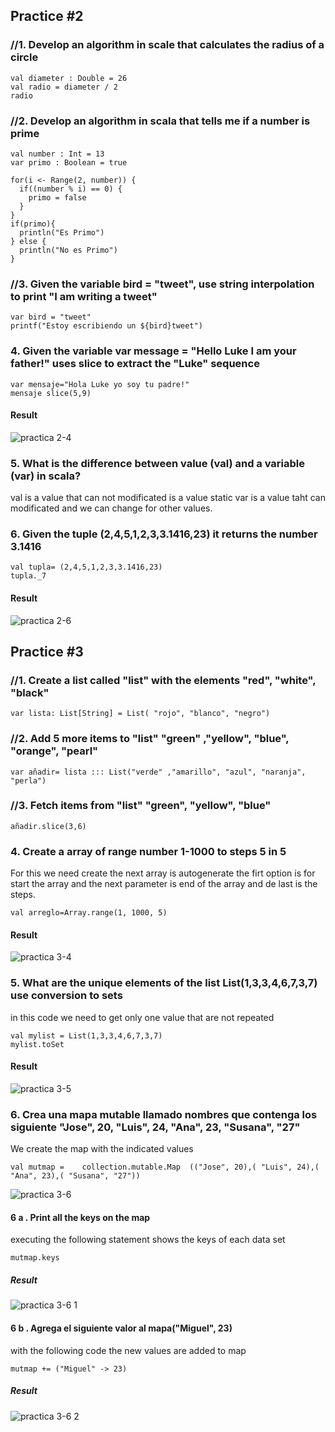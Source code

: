 ## Practice #2

### //1. Develop an algorithm in scale that calculates the radius of a circle
``` 
val diameter : Double = 26
val radio = diameter / 2
radio
``` 
### //2. Develop an algorithm in scala that tells me if a number is prime
``` 
val number : Int = 13
var primo : Boolean = true

for(i <- Range(2, number)) {
  if((number % i) == 0) {
    primo = false
  }
}
if(primo){
  println("Es Primo")
} else {
  println("No es Primo")
}
``` 
### //3. Given the variable bird = "tweet", use string interpolation to print "I am writing a tweet"

``` 
var bird = "tweet"
printf("Estoy escribiendo un ${bird}tweet")
``` 
### 4. Given the variable var message = "Hello Luke I am your father!" uses slice to extract the "Luke" sequence
```
var mensaje="Hola Luke yo soy tu padre!"
mensaje slice(5,9)
```
#### Result
![practica 2-4](https://user-images.githubusercontent.com/77422159/157133222-cf00b9ed-b4e1-44d3-92df-501182852d3b.PNG)

### 5. What is the difference between value (val) and a variable (var) in scala?
val is a value that can not modificated is a value static
var is a value taht can modificated and we can change for other values.

### 6. Given the tuple (2,4,5,1,2,3,3.1416,23) it returns the number 3.1416
```
val tupla= (2,4,5,1,2,3,3.1416,23)
tupla._7
```
#### Result
![practica 2-6](https://user-images.githubusercontent.com/77422159/157133233-eba4d723-56e5-4aa0-9d29-a5f1639f7d86.PNG)

## Practice #3

### //1. Create a list called "list" with the elements "red", "white", "black"
``` 
var lista: List[String] = List( "rojo", "blanco", "negro")
``` 
### //2. Add 5 more items to "list" "green" ,"yellow", "blue", "orange", "pearl"
``` 
var añadir= lista ::: List("verde" ,"amarillo", "azul", "naranja", "perla")
``` 
### //3. Fetch items from "list" "green", "yellow", "blue"
``` 
añadir.slice(3,6)
``` 
### 4. Create a array of range number 1-1000 to steps 5 in 5
For this we need create the next  array is autogenerate
the firt option is for start the array and the next parameter is end of the array and de last is the steps. 
```
val arreglo=Array.range(1, 1000, 5)
```
#### Result
![practica 3-4](https://user-images.githubusercontent.com/77422159/157061965-7349ee7a-8e92-4228-9955-0a6b5671c134.PNG)

### 5. What are the unique elements of the list List(1,3,3,4,6,7,3,7) use conversion to sets
in this code we need to get only one value that are not repeated
```
val mylist = List(1,3,3,4,6,7,3,7)
mylist.toSet
```
#### Result
![practica 3-5](https://user-images.githubusercontent.com/77422159/157061988-531af8ee-5bdd-4949-ade8-68160512a3b0.PNG)

### 6. Crea una mapa mutable llamado nombres que contenga los siguiente "Jose", 20, "Luis", 24, "Ana", 23, "Susana", "27"
We create the map with the indicated values 
```
val mutmap =    collection.mutable.Map  (("Jose", 20),( "Luis", 24),( "Ana", 23),( "Susana", "27"))

```
![practica 3-6](https://user-images.githubusercontent.com/77422159/157062016-c7aa9645-7f90-46b8-8767-d365610922d7.PNG)

#### 6 a . Print all the keys on the map
executing the following statement shows the keys of each data set
```
mutmap.keys
```
##### Result
![practica 3-6 1](https://user-images.githubusercontent.com/77422159/157062068-7d1a3fc4-fbf0-4ceb-a63d-e2d97316d39a.PNG)


#### 6 b . Agrega el siguiente valor al mapa("Miguel", 23)
with the following code the new values ​​are added to map
```
mutmap += ("Miguel" -> 23)
```
##### Result
![practica 3-6 2](https://user-images.githubusercontent.com/77422159/157062103-9dea0773-b8f2-4304-bd8d-0316ca7739d4.PNG)
